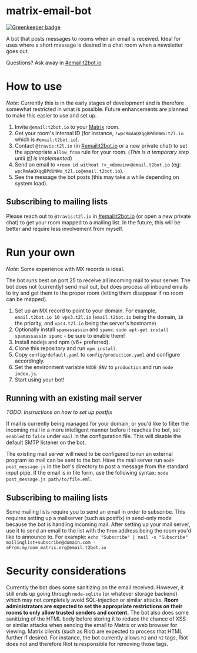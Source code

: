 # matrix-email-bot

[![Greenkeeper badge](https://badges.greenkeeper.io/turt2live/matrix-email-bot.svg)](https://greenkeeper.io/)

A bot that posts messages to rooms when an email is received. Ideal for uses where a short message is desired in a chat room when a newsletter goes out.

Questions? Ask away in [#email:t2bot.io](https://matrix.to/#/#email:t2bot.io)

# How to use

*Note*: Currently this is in the early stages of development and is therefore somewhat restricted in what is possible. Future enhancements are planned to make this easier to use and set up.

1. Invite `@email:t2bot.io` to your [Matrix](https://matrix.org) room.
2. Get your room's internal ID (for instance, `!wpcRmAaQXqgBPdUNWo:t2l.io` which is `#email:t2bot.io`).
3. Contact `@travis:t2l.io` (in [#email:t2bot.io](https://matrix.to/#/#email:t2bot.io) or a new private chat) to set the appropriate `allow_from` rule for your room. (*This is a temporary step until [#1](https://github.com/turt2live/matrix-email-bot/issues/1) is implemented*)
4. Send an email to `<room id without !>_<domain>@email.t2bot.io` (eg: `wpcRmAaQXqgBPdUNWo_t2l.io@email.t2bot.io`).
5. See the message the bot posts (this may take a while depending on system load).

## Subscribing to mailing lists

Please reach out to `@travis:t2l.io` in [#email:t2bot.io](https://matrix.to/#/#email:t2bot.io) (or open a new private chat) to get your room mapped to a mailing list. In the future, this will be better and require less involvement from myself.

# Run your own

*Note*: Some experience with MX records is ideal.

The bot runs best on port 25 to receive all incoming mail to your server. The bot does not (currently) send mail out, but does process all inbound emails to try and get them to the proper room (letting them disappear if no room can be mapped).

1. Set up an MX record to point to your domain. For example, `email.t2bot.io 10 vps3.t2l.io` (`email.t2bot.io` being the domain, `10` the priority, and `vps3.t2l.io` being the server's hostname)
2. Optionally install `spamassassin` and `spamc`: `sudo apt-get install spamassassin spamc` - be sure to enable them!
3. Install nodejs and npm (v6+ preferred).
4. Clone this repository and run `npm install`.
5. Copy `config/default.yaml` to `config/production.yaml` and configure accordingly.
6. Set the environment variable `NODE_ENV` to `production` and run `node index.js`.
7. Start using your bot!

## Running with an existing mail server

*TODO: Instructions on how to set up postfix*

If mail is currently being managed for your domain, or you'd like to filter the incoming mail in a more intelligent manner before it reaches the bot, set `enabled` to `false` under `mail` in the configuration file. This will disable the default SMTP listener on the bot.

The existing mail server will need to be configured to run an external program so mail can be sent to the bot. Have the mail server run `node post_message.js` in the bot's directory to post a message from the standard input pipe. If the email is in file form, use the following syntax: `node post_message.js path/to/file.eml`. 

## Subscribing to mailing lists

Some mailing lists require you to send an email in order to subscribe. This requires setting up a mailserver (such as postfix) in send-only mode because the bot is handling incoming mail. After setting up your mail server, use it to send an email to the list with the `From` address being the room you'd like to announce to. For example: `echo "Subscribe" | mail -s "Subscribe" mailinglist+subscribe@domain.com -aFrom:myroom_matrix.org@email.t2bot.io`

# Security considerations

Currently the bot does some sanitizing on the email received. However, it still ends up going through `node-sqlite` (or whatever storage backend) which may not completely avoid SQL-injection or similar attacks. **Room administrators are expected to set the appropriate restrictions on their rooms to only allow trusted senders and content.** The bot also does some sanitizing of the HTML body before storing it to reduce the chance of XSS or similar attacks when sending the email to Matrix or web browser for viewing. Matrix clients (such as Riot) are expected to process that HTML further if desired. For instance, the bot currently allows `h1` and `h2` tags, Riot does not and therefore Riot is responsible for removing those tags.
